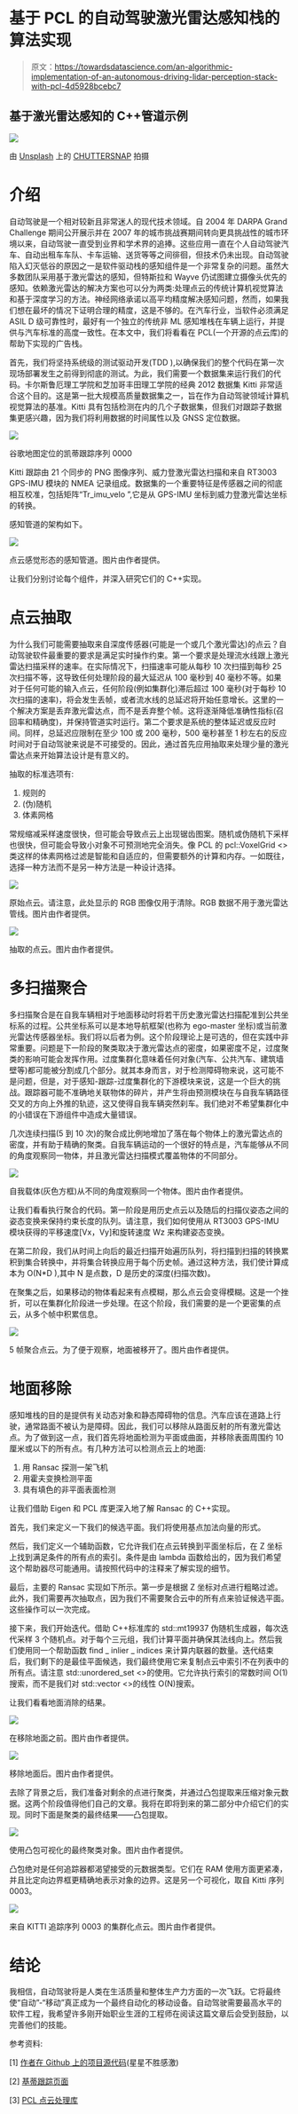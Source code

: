 # 基于 PCL 的自动驾驶激光雷达感知栈的算法实现

> 原文：<https://towardsdatascience.com/an-algorithmic-implementation-of-an-autonomous-driving-lidar-perception-stack-with-pcl-4d5928bcebc7>

## 基于激光雷达感知的 C++管道示例

![](img/9810b5025e85403fae8a8049e18fb362.png)

由 [Unsplash](https://unsplash.com?utm_source=medium&utm_medium=referral) 上的 [CHUTTERSNAP](https://unsplash.com/@chuttersnap?utm_source=medium&utm_medium=referral) 拍摄

# 介绍

自动驾驶是一个相对较新且非常迷人的现代技术领域。自 2004 年 DARPA Grand Challenge 期间公开展示并在 2007 年的城市挑战赛期间转向更具挑战性的城市环境以来，自动驾驶一直受到业界和学术界的追捧。这些应用一直在个人自动驾驶汽车、自动出租车车队、卡车运输、送货等等之间徘徊，但技术仍未出现。自动驾驶陷入幻灭低谷的原因之一是软件驱动栈的感知组件是一个非常复杂的问题。虽然大多数团队采用基于激光雷达的感知，但特斯拉和 Wayve 仍试图建立摄像头优先的感知。依赖激光雷达的解决方案也可以分为两类:处理点云的传统计算机视觉算法和基于深度学习的方法。神经网络承诺以高平均精度解决感知问题，然而，如果我们想在最坏的情况下证明合理的精度，这是不够的。在汽车行业，当软件必须满足 ASIL D 级可靠性时，最好有一个独立的传统非 ML 感知堆栈在车辆上运行，并提供与汽车标准的高度一致性。在本文中，我们将看看在 PCL(一个开源的点云库)的帮助下实现的广告栈。

首先，我们将坚持系统级的测试驱动开发(TDD ),以确保我们的整个代码在第一次现场部署发生之前得到彻底的测试。为此，我们需要一个数据集来运行我们的代码。卡尔斯鲁厄理工学院和芝加哥丰田理工学院的经典 2012 数据集 Kitti 非常适合这个目的。这是第一批大规模高质量数据集之一，旨在作为自动驾驶领域计算机视觉算法的基准。Kitti 具有包括检测在内的几个子数据集，但我们对跟踪子数据集更感兴趣，因为我们将利用数据的时间属性以及 GNSS 定位数据。

![](img/de0b2a6b92dc15ee6665cdcef5630401.png)

谷歌地图定位的凯蒂跟踪序列 0000

Kitti 跟踪由 21 个同步的 PNG 图像序列、威力登激光雷达扫描和来自 RT3003 GPS-IMU 模块的 NMEA 记录组成。数据集的一个重要特征是传感器之间的彻底相互校准，包括矩阵“Tr_imu_velo ”,它是从 GPS-IMU 坐标到威力登激光雷达坐标的转换。

感知管道的架构如下。

![](img/213bbb147840ad7c03140d98937bf1af.png)

点云感觉形态的感知管道。图片由作者提供。

让我们分别讨论每个组件，并深入研究它们的 C++实现。

# 点云抽取

为什么我们可能需要抽取来自深度传感器(可能是一个或几个激光雷达)的点云？自动驾驶软件最重要的要求是满足实时操作约束。第一个要求是处理流水线跟上激光雷达扫描采样的速率。在实际情况下，扫描速率可能从每秒 10 次扫描到每秒 25 次扫描不等，这导致任何处理阶段的最大延迟从 100 毫秒到 40 毫秒不等。如果对于任何可能的输入点云，任何阶段(例如集群化)滞后超过 100 毫秒(对于每秒 10 次扫描的速率)，将会发生丢帧，或者流水线的总延迟将开始任意增长。这里的一个解决方案是丢弃激光雷达点，而不是丢弃整个帧。这将逐渐降低准确性指标(召回率和精确度)，并保持管道实时运行。第二个要求是系统的整体延迟或反应时间。同样，总延迟应限制在至少 100 或 200 毫秒，500 毫秒甚至 1 秒左右的反应时间对于自动驾驶来说是不可接受的。因此，通过首先应用抽取来处理少量的激光雷达点来开始算法设计是有意义的。

抽取的标准选项有:

1.  规则的
2.  (伪)随机
3.  体素网格

常规缩减采样速度很快，但可能会导致点云上出现锯齿图案。随机或伪随机下采样也很快，但可能会导致小对象不可预测地完全消失。像 PCL 的 pcl::VoxelGrid <>类这样的体素网格过滤是智能和自适应的，但需要额外的计算和内存。一如既往，选择一种方法而不是另一种方法是一种设计选择。

![](img/e944ec317f2a650bb8eaa005298e01e0.png)

原始点云。请注意，此处显示的 RGB 图像仅用于清除。RGB 数据不用于激光雷达管线。图片由作者提供。

![](img/519a43b5830bbbd0f72271a970563fc9.png)

抽取的点云。图片由作者提供。

# 多扫描聚合

多扫描聚合是在自我车辆相对于地面移动时将若干历史激光雷达扫描配准到公共坐标系的过程。公共坐标系可以是本地导航框架(也称为 ego-master 坐标)或当前激光雷达传感器坐标。我们将以后者为例。这个阶段理论上是可选的，但在实践中非常重要。问题是下一阶段的聚类取决于激光雷达点的密度，如果密度不足，过度聚类的影响可能会发挥作用。过度集群化意味着任何对象(汽车、公共汽车、建筑墙壁等)都可能被分割成几个部分。就其本身而言，对于检测障碍物来说，这可能不是问题，但是，对于感知-跟踪-过度集群化的下游模块来说，这是一个巨大的挑战。跟踪器可能不准确地关联物体的碎片，并产生将由预测模块在与自我车辆路径交叉的方向上外推的轨迹，这又使得自我车辆突然刹车。我们绝对不希望集群化中的小错误在下游组件中造成大量错误。

几次连续扫描(5 到 10 次)的聚合成比例地增加了落在每个物体上的激光雷达点的密度，并有助于精确的聚类。自我车辆运动的一个很好的特点是，汽车能够从不同的角度观察同一物体，并且激光雷达扫描模式覆盖物体的不同部分。

![](img/c3f4deb8e5474cc6d0c087e4aee7bb80.png)

自我载体(灰色方框)从不同的角度观察同一个物体。图片由作者提供。

让我们看看执行聚合的代码。第一阶段是用历史点云以及随后的扫描仪姿态之间的姿态变换来保持约束长度的队列。请注意，我们如何使用从 RT3003 GPS-IMU 模块获得的平移速度[Vx，Vy]和旋转速度 Wz 来构建姿态变换。

在第二阶段，我们从时间上向后的最近扫描开始遍历队列，将扫描到扫描的转换累积到集合转换中，并将集合转换应用于每个历史帧。通过这种方法，我们使计算成本为 O(N*D ),其中 N 是点数，D 是历史的深度(扫描次数)。

在聚集之后，如果移动的物体看起来有点模糊，那么点云会变得模糊。这是一个挫折，可以在集群化阶段进一步处理。在这个阶段，我们需要的是一个更密集的点云，从多个帧中积累信息。

![](img/8e2cd27d22486fdcbf3ce6065297c1ef.png)

5 帧聚合点云。为了便于观察，地面被移开了。图片由作者提供。

# 地面移除

感知堆栈的目的是提供有关动态对象和静态障碍物的信息。汽车应该在道路上行驶，通常路面不被认为是障碍。因此，我们可以移除从路面反射的所有激光雷达点。为了做到这一点，我们首先将地面检测为平面或曲面，并移除表面周围约 10 厘米或以下的所有点。有几种方法可以检测点云上的地面:

1.  用 Ransac 探测一架飞机
2.  用霍夫变换检测平面
3.  具有填色的非平面表面检测

让我们借助 Eigen 和 PCL 库更深入地了解 Ransac 的 C++实现。

首先，我们来定义一下我们的候选平面。我们将使用基点加法向量的形式。

然后，我们定义一个辅助函数，它允许我们在点云转换到平面坐标后，在 Z 坐标上找到满足条件的所有点的索引。条件是由 lambda 函数给出的，因为我们希望这个帮助器尽可能通用。请按照代码中的注释来了解实现的细节。

最后，主要的 Ransac 实现如下所示。第一步是根据 Z 坐标对点进行粗略过滤。此外，我们需要再次抽取点，因为我们不需要聚合云中的所有点来验证候选平面。这些操作可以一次完成。

接下来，我们开始迭代。借助 C++标准库的 std::mt19937 伪随机生成器，每次迭代采样 3 个随机点。对于每个三元组，我们计算平面并确保其法线向上。然后我们使用同一个帮助函数 find _ inlier _ indices 来计算内联器的数量。迭代结束后，我们剩下的是最佳平面候选，我们最终使用它来复制点云中索引不在列表中的所有点。请注意 std::unordered_set <>的使用。它允许执行索引的常数时间 O(1)搜索，而不是我们对 std::vector <>的线性 O(N)搜索。

让我们看看地面消除的结果。

![](img/45d06c0b23f29605e59a6da982d42209.png)

在移除地面之前。图片由作者提供。

![](img/dc970be0b8abe8547e61bb7878a3d29b.png)

移除地面后。图片由作者提供。

去除了背景之后，我们准备对剩余的点进行聚类，并通过凸包提取来压缩对象元数据。这两个阶段值得他们自己的文章。我将在即将到来的第二部分中介绍它们的实现。同时下面是聚类的最终结果——凸包提取。

![](img/c4594522ac48c094f5d189a5f7c5db63.png)

使用凸包可视化的最终聚类对象。图片由作者提供。

凸包绝对是任何追踪器都渴望接受的元数据类型。它们在 RAM 使用方面更紧凑，并且比定向边界框更精确地表示对象的边界。这是另一个可视化，取自 Kitti 序列 0003。

![](img/8b573aa5e6766903ef56315029cf2db5.png)

来自 KITTI 追踪序列 0003 的集群化点云。图片由作者提供。

# 结论

我相信，自动驾驶将是人类在生活质量和整体生产力方面的一次飞跃。它将最终使“自动”-“移动”真正成为一个最终自动化的移动设备。自动驾驶需要最高水平的软件工程，我希望许多刚开始职业生涯的工程师在阅读这篇文章后会受到鼓励，以完善他们的技能。

参考资料:

[1] [作者在 Github 上的项目源代码](https://github.com/Obs01ete/lidar_course/tree/master/src)(星星不胜感激)

[2] [基蒂跟踪页面](http://www.cvlibs.net/datasets/kitti/eval_tracking.php)

[3] [PCL 点云处理库](https://pointclouds.org/)